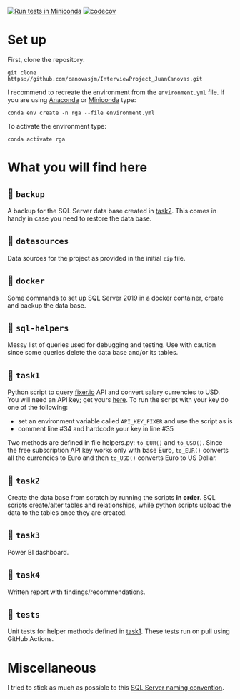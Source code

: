 [![Run tests in Miniconda](https://github.com/canovasjm/InterviewProject_JuanCanovas/actions/workflows/build.yml/badge.svg)](https://github.com/canovasjm/InterviewProject_JuanCanovas/actions/workflows/build.yml) [![codecov](https://codecov.io/gh/canovasjm/InterviewProject_JuanCanovas/branch/main/graph/badge.svg?token=C8TDCLZSX2)](https://codecov.io/gh/canovasjm/InterviewProject_JuanCanovas)

# Set up  

First, clone the repository: 

`git clone https://github.com/canovasjm/InterviewProject_JuanCanovas.git`

I recommend to recreate the environment from the `environment.yml` file. If you are using [Anaconda](https://www.anaconda.com/products/individual) or [Miniconda](https://docs.conda.io/en/latest/miniconda.html) type:

`conda env create -n rga --file environment.yml`

To activate the environment type:

`conda activate rga`

# What you will find here

## :open_file_folder: `backup`

A backup for the SQL Server data base created in [task2](https://github.com/canovasjm/InterviewProject_JuanCanovas#open_file_folder-task2). This comes in handy in case you need to restore the data base.

## :open_file_folder: `datasources`

Data sources for the project as provided in the initial `zip` file.

## :open_file_folder: `docker`

Some commands to set up SQL Server 2019 in a docker container, create and backup the data base.

## :open_file_folder: `sql-helpers`

Messy list of queries used for debugging and testing. Use with caution since some queries delete the data base and/or its tables.

## :open_file_folder: `task1`  

Python script to query [fixer.io](https://fixer.io/) API and convert salary currencies to USD. You will need an API key; get yours [here](https://fixer.io/product). To run the script with your key do one of the following:

* set an environment variable called `API_KEY_FIXER` and use the script as is      
* comment line #34 and hardcode your key in line #35  

Two methods are defined in file helpers.py: `to_EUR()` and `to_USD()`. Since the free subscription API key works only with base Euro, `to_EUR()` converts all the currencies to Euro and then `to_USD()` converts Euro to US Dollar.

## :open_file_folder: `task2`  

Create the data base from scratch by running the scripts **in order**. SQL scripts create/alter tables and relationships, while python scripts upload the data to the tables once they are created.

## :open_file_folder: `task3`  

Power BI dashboard.

## :open_file_folder: `task4`  

Written report with findings/recommendations.

## :open_file_folder: `tests`  

Unit tests for helper methods defined in [task1](https://github.com/canovasjm/InterviewProject_JuanCanovas#open_file_folder-task1). These tests run on pull using GitHub Actions.

# Miscellaneous  

I tried to stick as much as possible to this [SQL Server naming convention](https://github.com/ktaranov/sqlserver-kit/blob/master/SQL%20Server%20Name%20Convention%20and%20T-SQL%20Programming%20Style.md).
